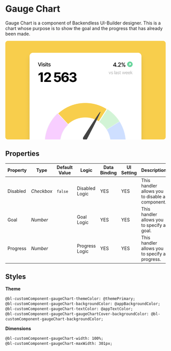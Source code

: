 # Gauge Chart

Gauge Chart is a component of Backendless UI-Builder designer. This is a chart whose purpose is to show the goal and the progress that has already been made.

<p align="center">
  <img src="./thumbnail.png" alt="main thumbnail" width="780"/>
</p>

## Properties

| Property | Type       | Default Value | Logic          | Data Binding | UI Setting | Description                                     |
|----------|------------|---------------|----------------|--------------|------------|-------------------------------------------------|
| Disabled | *Checkbox* | `false`       | Disabled Logic | YES          | YES        | This handler allows you to disable a component. |
| Goal     | *Number*   |               | Goal Logic     | YES          | YES        | This handler allows you to specify a goal.      |
| Progress | *Number*   |               | Progress Logic | YES          | YES        | This handler allows you to specify a progress.  |

## Styles

**Theme**
````
@bl-customComponent-gaugeChart-themeColor: @themePrimary;
@bl-customComponent-gaugeChart-backgroundColor: @appBackgroundColor;
@bl-customComponent-gaugeChart-textColor: @appTextColor;
@bl-customComponent-gaugeChart-gaugeChartCover-backgroundColor: @bl-customComponent-gaugeChart-backgroundColor;
````

**Dimensions**
````
@bl-customComponent-gaugeChart-width: 100%;
@bl-customComponent-gaugeChart-maxWidth: 301px;
````
